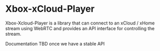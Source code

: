 # Xbox-xCloud-Player

Xbox-Xcloud-Player is a library that can connect to an xCloud / xHome stream using WebRTC and provides an API interface for controlling the stream.

Documentation TBD once we have a stable API